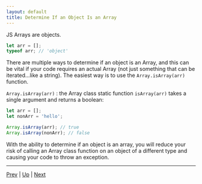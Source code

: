 ```yaml
---
layout: default
title: Determine If an Object Is an Array
---
```


JS Arrays are objects.

```javascript
let arr = [];
typeof arr; // 'object'
```

There are multiple ways to determine if an object is an Array, and this can be vital if your code requires an actual Array (not just something that can be iterated...like a string). The easiest way is to use the `Array.isArray(arr)` function.  

`Array.isArray(arr)` : the Array class static function `isArray(arr)` takes a single argument and returns a boolean:

```javascript
let arr = [];
let nonArr = 'hello';

Array.isArray(arr); // true
Array.isArray(nonArr); // false
```

With the ability to determine if an object is an array, you will reduce your risk of calling an Array class function on an object of a different type and causing your code to throw an exception.

<hr>

[Prev](arrayBasics.md) | [Up](README.md) | [Next](basicArrays-labs.md)

